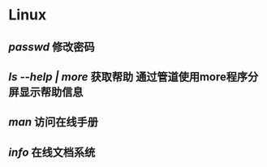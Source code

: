 # Linux

*passwd* 
修改密码
----
*ls --help | more* 
获取帮助 通过管道使用more程序分屏显示帮助信息
----
*man* 
访问在线手册
----
*info* 
在线文档系统
----
